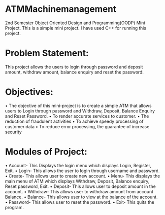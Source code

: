 # ATMMachinemanagement
2nd Semester Object Oriented Design and Programming(OODP) Mini Project. This is a simple mini project. I have used C++ for running this project.

# Problem Statement:
This project allows the users to login through password and deposit amount, withdraw amount,
balance enquiry and reset the password.

# Objectives:
• The objective of this mini-project is to create a simple ATM that allows users to Login
through password and Withdraw, Deposit, Balance Enquiry and Reset Password.
• To render accurate services to customer.
• The reduction of fraudulent activities
• To achieve speedy processing of customer data
• To reduce error processing, the guarantee of increase security

# Modules of Project:
• Account- This Displays the login menu which displays Login, Register, Exit.
• Login- This allows the user to login through username and password.
• Create- This allows user to create new account.
• Menu- This displays the main menu of ATM which displays Withdraw, Deposit, Balance
enquiry, Reset password, Exit.
• Deposit- This allows user to deposit amount in the account.
• Withdraw- This allows user to withdraw amount from account Balance.
• Balance- This allows user to view at the balance of the account.
• Password- This allows user to reset the password.
• Exit- This quits the program.
